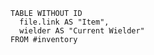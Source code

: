 

```dataview
TABLE WITHOUT ID
  file.link AS "Item",
  wielder AS "Current Wielder"
FROM #inventory   
```
